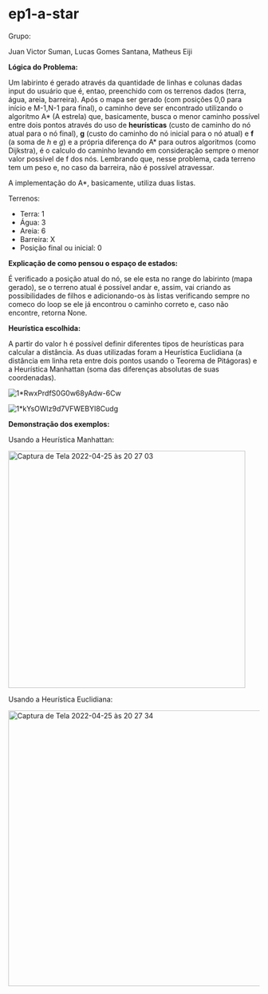 # ep1-a-star

Grupo:

Juan Victor Suman, Lucas Gomes Santana, Matheus Eiji

**Lógica do Problema:**

Um labirinto é gerado através da quantidade de linhas e colunas dadas input do usuário que é, entao, preenchido com os terrenos dados (terra, água, areia, barreira). Após o mapa ser gerado (com posições 0,0 para início e M-1,N-1 para final), o caminho deve ser encontrado utilizando o algoritmo A* (A estrela) que, basicamente, busca o menor caminho possível entre dois pontos através do uso de **heurísticas** (custo de caminho do nó atual para o nó final), **g** (custo do caminho do nó inicial para o nó atual) e **f** (a soma de *h* e *g*) e a própria diferença do A* para outros algoritmos (como Dijkstra), é o calculo do caminho levando em consideração sempre o menor valor possível de f dos nós. Lembrando que, nesse problema, cada terreno tem um peso e, no caso da barreira, não é possível atravessar.

A implementação do A*, basicamente, utiliza duas listas.

Terrenos:

- Terra: 1
- Água: 3
- Areia: 6
- Barreira: X
- Posição final ou inicial: 0


**Explicação de como pensou o espaço de estados:**

É verificado a posição atual do nó, se ele esta no range do labirinto (mapa gerado), se o terreno atual é possível andar e, assim, vai criando as possibilidades de filhos e adicionando-os às listas verificando sempre no comeco do loop se ele já encontrou o caminho correto e, caso não encontre, retorna None.

**Heurística escolhida:**

A partir do valor h é possível definir diferentes tipos de heurísticas para calcular a distância. As duas utilizadas foram a Heurística Euclidiana (a distância em linha reta entre dois pontos usando o Teorema de Pitágoras) e a Heurística Manhattan (soma das diferenças absolutas de suas coordenadas). 

![1*RwxPrdfS0G0w68yAdw-6Cw](https://user-images.githubusercontent.com/37526699/165190512-73f9e67c-b446-4974-b36a-41b9d3f46e48.png)

![1*kYsOWlz9d7VFWEBYI8Cudg](https://user-images.githubusercontent.com/37526699/165190518-ec71a8c8-b29c-4a7c-bef4-e164c0c32713.png)


**Demonstração dos exemplos:**

Usando a Heurística Manhattan:

<img width="475" alt="Captura de Tela 2022-04-25 às 20 27 03" src="https://user-images.githubusercontent.com/37526699/165190619-0b2d79e3-0732-4b6e-93b8-34ac02f3a04d.png">

Usando a Heurística Euclidiana:

<img width="552" alt="Captura de Tela 2022-04-25 às 20 27 34" src="https://user-images.githubusercontent.com/37526699/165190666-0a5b105e-8669-490d-93d4-ba6b2c10a32d.png">
